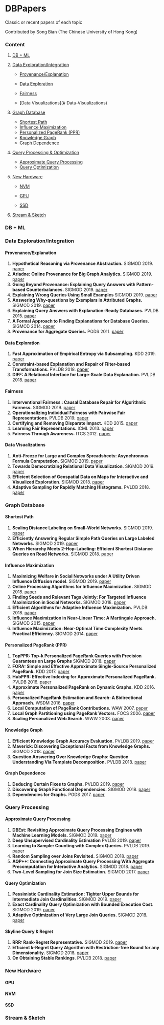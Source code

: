 # DBPapers
Classic or recent papers of each topic

Contributed by Song Bian (The Chinese University of Hong Kong)

### Content

1. [DB + ML](#DB-+-ML)

2. [Data Exploration/Integration](#Data-Exploration/Integration)

   - [Provenance/Explanation](#Provenance/Explanation)

   - [Data Exploration](#Data-Exploration)

   - [Fairness](#Fairness)

   - [Data Visualizations](# Data-Visualizations)

3. [Graph Database](#Graph-Database)

   * [Shortest Path](#Shortest-Path)
   * [Influence Maximization](#Influence-Maximization)
   * [Personalized PageRank (PPR)](#Personalized-PageRank(PPR))
   * [Knowledge Graph](#Knowledge-Graph)
   * [Graph Dependence](#Graph-Dependence)

4. [Query Processing & Optimization](#Query-Processing-&-Optimization)

   * [Approximate Query Processing](#Approximate-Query-Processing)
   * [Query Optimization](#Query-Optimization)

5. [New Hardware](#New-Hardware)

   * [NVM](#NVM)

   * [GPU](#GPU)
   * [SSD](#SSD)

6. [Stream & Sketch](#Stream-&-Sketch)



### DB + ML

### Data Exploration/Integration

#### Provenance/Explanation

1. **Hypothetical Reasoning via Provenance Abstraction.** SIGMOD 2019. [paper](https://web.eecs.umich.edu/~yuvalm/docs/sigmod19.pdf)
2. **Ariadne: Online Provenance for Big Graph Analytics.** SIGMOD 2019. [paper](http://www.sysnet.ucsd.edu/sysnet/miscpapers/ariadne-sigmod19.pdf)
3. **Going Beyond Provenance: Explaining Query Answers with Pattern-based Counterbalances.** SIGMOD 2019. [paper](https://users.cs.duke.edu/~sudeepa/papers/SIGMOD2019-cape.pdf)
4. **Explaining Wrong Queries Using Small Examples** SIGMOD 2019. [paper](https://users.cs.duke.edu/~sudeepa/papers/SIGMOD2019-ratest.pdf)
5. **Answering Why-questions by Exemplars in Attributed Graphs.** SIGMOD 2019. [paper](https://dl.acm.org/doi/pdf/10.1145/3299869.3319890?download=true)
6. **Explaining Query Answers with Explanation-Ready Databases.** PVLDB 2015. [paper](http://www.vldb.org/pvldb/vol9/p348-roy.pdf)
7. **A Formal Approach to Finding Explanations for Database Queries.** SIGMOD 2014. [paper](https://homes.cs.washington.edu/~suciu/main_explanation.pdf)
8. **Provenance for Aggregate Queries.** PODS 2011. [paper](https://www.cs.tau.ac.il/~danielde/publications/pods2011b.pdf)

#### Data Exploration

1. **Fast Approximation of Empirical Entropy via Subsampling.** KDD 2019. [paper](https://www.microsoft.com/en-us/research/uploads/prod/2019/07/kdd19entropy.pdf)
2. **Constraint-based Explanation and Repair of Filter-based Transformations.** PVLDB 2018. [paper](http://www.vldb.org/pvldb/vol11/p947-antenucci.pdf)
3. **DIFF: A Relational Interface for Large-Scale Data Explanation.** PVLDB 2018. [paper](#http://www.vldb.org/pvldb/vol12/p419-abuzaid.pdf)

#### Fairness

1. **Interventional Fairness : Causal Database Repair for Algorithmic Fairness.** SIGMOD 2019. [paper](https://homes.cs.washington.edu/~suciu/sigmod-2019-fairness.pdf)
2. **Operationalizing Individual Fairness with Pairwise Fair Representations.** PVLDB 2019. [paper](http://www.vldb.org/pvldb/vol13/p506-lahoti.pdf)
3. **Certifying and Removing Disparate Impact.** KDD 2015. [paper](http://sorelle.friedler.net/papers/kdd_disparate_impact.pdf)
4. **Learning Fair Representations.** ICML 2013. [paper](https://www.cs.toronto.edu/~toni/Papers/icml-final.pdf)
5. **Fairness Through Awareness.** ITCS 2012. [paper](http://www.cs.toronto.edu/~zemel/documents/fairAwareItcs2012.pdf)

#### Data Visualizations

1. **Anti-Freeze for Large and Complex Spreadsheets: Asynchronous Formula Computation.** SIGMOD 2019. [paper](https://dl.acm.org/doi/pdf/10.1145/3299869.3319876?download=true)
2. **Towards Democratizing Relational Data Visualization.** SIGMOD 2019. [paper](http://dbgroup.cs.tsinghua.edu.cn/ligl/papers/sigmod19-tutorial-paper.pdf)
3. **Efficient Selection of Geospatial Data on Maps for Interactive and Visualized Exploration.**  SIGMOD 2018. [paper](https://dl.acm.org/doi/pdf/10.1145/3183713.3183738?download=true)
4. **Adaptive Sampling for Rapidly Matching Histograms.** PVLDB 2018. [paper](http://www.vldb.org/pvldb/vol11/p1262-macke.pdf)

### Graph Database

#### Shortest Path

1. **Scaling Distance Labeling on Small-World Networks.** SIGMOD 2019. [paper](https://dl.acm.org/doi/pdf/10.1145/3299869.3319877?download=true)
2. **Efficiently Answering Regular Simple Path Queries on Large Labeled Networks.** SIGMOD 2019. [paper](https://dl.acm.org/doi/pdf/10.1145/3299869.3319882?download=true)
3. **When Hierarchy Meets 2-Hop-Labeling: Efficient Shortest Distance Queries on Road Networks.** SIGMOD 2018. [paper](https://dl.acm.org/doi/pdf/10.1145/3183713.3196913?download=true)

#### Influence Maximization

1. **Maximizing Welfare in Social Networks under A Utility Driven Influence Diffusion model.** SIGMOD 2019. [paper](https://www.microsoft.com/en-us/research/uploads/prod/2019/05/sigmod2019-epic.pdf)
2. **Online Processing Algorithms for Influence Maximization.** SIGMOD 2018. [paper](https://dl.acm.org/doi/pdf/10.1145/3183713.3183749?download=true)
3. **Finding Seeds and Relevant Tags Jointly: For Targeted Influence Maximization in Social Networks.** SIGMOD 2018. [paper](https://www.ntu.edu.sg/home/arijit.khan/Papers/Tag_InfMax_SIGMOD18.pdf)
4. **Efficient Algorithms for Adaptive Influence Maximization.** PVLDB 2018. [paper](http://www.vldb.org/pvldb/vol11/p1029-han.pdf)
5. **Influence Maximization in Near-Linear Time: A Martingale Approach.** SIGMOD 2015. [paper](https://dl.acm.org/doi/pdf/10.1145/2723372.2723734?download=true)
6. **Influence Maximization: Near-Optimal Time Complexity Meets Practical Efficiency.** SIGMOD 2014. [paper](https://arxiv.org/pdf/1404.0900.pdf)

#### Personalized PageRank (PPR)

1. **TopPPR: Top-k Personalized PageRank Queries with Precision Guarantees on Large Graphs** SIGMOD 2018. [paper](http://www.weizhewei.com/papers/SIGMOD18.pdf)
2. **FORA: Simple and Effective Approximate Single-Source Personalized PageRank.** KDD 2017. [paper](http://www.weizhewei.com/papers/kdd17.pdf)
3. **HubPPR: Effective Indexing for Approximate Personalized PageRank.** PVLDB 2016. [paper](http://www.vldb.org/pvldb/vol10/p205-wang.pdf)
4. **Approximate Personalized PageRank on Dynamic Graphs.** KDD 2016. [paper](https://www.kdd.org/kdd2016/papers/files/rfp1146-zhangA.pdf)
5. **Personalized PageRank Estimation and Search: A Bidirectional Approach.** WSDM 2016. [paper](https://dl.acm.org/doi/pdf/10.1145/2835776.2835823?download=true)
6. **Local Computation of PageRank Contributions.** WAW 2007. [paper](http://jenniferchayes.com/Papers/LocalPR.pdf)
7. **Local Graph Partitioning using PageRank Vectors.** FOCS 2006. [paper](http://www.leonidzhukov.net/hse/2015/networks/papers/andersen06localgraph.pdf)
8. **Scaling Personalized Web Search.** WWW 2003. [paper](https://dl.acm.org/doi/pdf/10.1145/775152.775191?download=true)

#### Knowledge Graph

1. **Efficient Knowledge Graph Accuracy Evaluation.** PVLDB 2019. [paper](http://www.vldb.org/pvldb/vol11/p1029-han.pdf)
2. **Maverick: Discovering Exceptional Facts from Knowledge Graphs.** SIGMOD 2018. [paper](http://ranger.uta.edu/~cli/pubs/2018/maverick-sigmod18-zhang.pdf)
3. **Question Answering Over Knowledge Graphs: Question Understanding Via Template Decomposition.** PVLDB 2018. [paper](http://www.vldb.org/pvldb/vol11/p1373-zheng.pdf)

#### Graph Dependence

1. **Deducing Certain Fixes to Graphs.** PVLDB 2019. [paper](http://www.vldb.org/pvldb/vol12/p752-fan.pdf)
2. **Discovering Graph Functional Dependencies.** SIGMOD 2018. [paper](https://dl.acm.org/doi/pdf/10.1145/3183713.3196916?download=true)
3. **Dependencies for Graphs.** PODS 2017. [paper](https://dl.acm.org/doi/pdf/10.1145/3034786.3056114?download=true)

### Query Processing

#### Approximate Query Processing

1. **DBEst: Revisiting Approximate Query Processing Engines with Machine Learning Models.** SIGMOD 2019. [paper](https://dl.acm.org/doi/pdf/10.1145/3299869.3324958?download=true)
2. **Deep Unsupervised Cardinality Estimation** PVLDB 2019. [paper](http://www.vldb.org/pvldb/vol13/p279-yang.pdf)
3. **Learning to Sample: Counting with Complex Queries.** PVLDB 2019. [paper](http://www.vldb.org/pvldb/vol13/p390-walenz.pdf)
4. **Random Sampling over Joins Revisited.** SIGMOD 2018. [paper](https://home.cse.ust.hk/~xhuam/sigmod18.pdf)
5. **AQP++: Connecting Approximate Query Processing With Aggregate Precomputation for Interactive Analytics.** SIGMOD 2018. [paper](http://www.sfu.ca/~jinglinp/sigmod2018-aqp++.pdf)
6. **Two-Level Sampling for Join Size Estimation.** SIGMOD 2017. [paper](https://www.cse.ust.hk/~yike/sigmod17.pdf)

#### Query Optimization

1. **Pessimistic Cardinality Estimation: Tighter Upper Bounds for Intermediate Join Cardinalities.** SIGMOD 2019. [paper](https://waltercai.github.io/assets/pessimistic-query-optimization.pdf)
2. **Exact Cardinality Query Optimization with Bounded Execution Cost.** SIGMOD 2019. [paper](https://dl.acm.org/doi/pdf/10.1145/3299869.3300087?download=true)
3. **Adaptive Optimization of Very Large Join Queries.** SIGMOD 2018. [paper](https://db.in.tum.de/~radke/papers/hugejoins.pdf)

#### Skyline Query & Regret

1. **RRR: Rank-Regret Representative.** SIGMOD 2019. [paper](https://dl.acm.org/doi/pdf/10.1145/3299869.3300080?download=true)
2. **Efficient k-Regret Query Algorithm with Restriction-free Bound for any Dimensionality.** SIGMOD 2018. [paper](http://www.cse.ust.hk/~raywong/paper/sigmod18-regret.pdf)
3. **On Obtaining Stable Rankings.** PVLDB 2018. [paper](http://www.vldb.org/pvldb/vol12/p237-asudeh.pdf)

### New Hardware

#### GPU

#### NVM

#### SSD

### Stream & Sketch